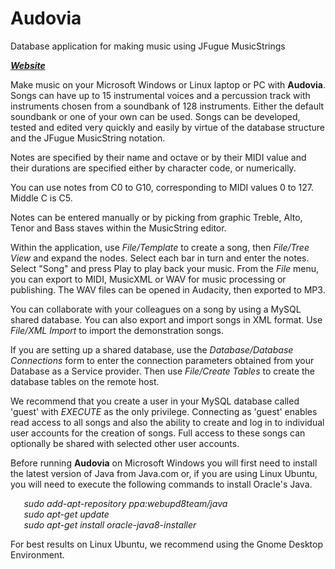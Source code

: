 # Audovia
Database application for making music using JFugue MusicStrings

**_[Website](http://audovia.com/)_**

Make music on your Microsoft Windows or Linux laptop or PC with **Audovia**.  Songs can have up to 15 instrumental voices and a percussion track with instruments chosen from a soundbank of 128 instruments.  Either the default soundbank or one of your own can be used.  Songs can be developed, tested and edited very quickly and easily by virtue of the database structure and the JFugue MusicString notation.

Notes are specified by their name and octave or by their MIDI value and their durations are specified either by character code, or numerically.

You can use notes from C0 to G10, corresponding to MIDI values 0 to 127.  Middle C is C5.

Notes can be entered manually or by picking from graphic Treble, Alto, Tenor and Bass staves within the MusicString editor.

Within the application, use *File/Template* to create a song, then *File/Tree View* and expand the nodes.  Select each bar in turn and enter the notes.  Select "Song" and press Play to play back your music.  From the *File* menu, you can export to MIDI, MusicXML or WAV for music processing or publishing.  The WAV files can be opened in Audacity, then exported to MP3.

You can collaborate with your colleagues on a song by using a MySQL shared database.  You can also export and import songs in XML format.  Use *File/XML Import* to import the demonstration songs.

If you are setting up a shared database, use the *Database/Database Connections* form to enter the connection parameters obtained from your Database as a Service provider.  Then use *File/Create Tables* to create the database tables on the remote host.

We recommend that you create a user in your MySQL database called 'guest' with *EXECUTE* as the only privilege.  Connecting as 'guest' enables read access to all songs and also the ability to create and log in to individual user accounts for the creation of songs.  Full access to these songs can optionally be shared with selected other user accounts.

Before running **Audovia** on Microsoft Windows you will first need to install the latest version of Java from Java.com or, if you are using Linux Ubuntu, you will need to execute the following commands to install Oracle's Java.

`   `*sudo add-apt-repository ppa:webupd8team/java*  
`   `*sudo apt-get update*  
`   `*sudo apt-get install oracle-java8-installer*

For best results on Linux Ubuntu, we recommend using the Gnome Desktop Environment.
